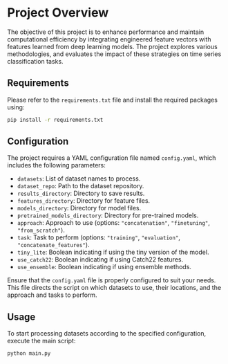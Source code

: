 # Project Overview

The objective of this project is to enhance performance and maintain computational efficiency by integrating engineered feature vectors with features learned from deep learning models. The project explores various methodologies, and evaluates the impact of these strategies on time series classification tasks.

## Requirements

Please refer to the `requirements.txt` file and install the required packages using:

```bash
pip install -r requirements.txt
```

## Configuration

The project requires a YAML configuration file named `config.yaml`, which includes the following parameters:

- `datasets`: List of dataset names to process.
- `dataset_repo`: Path to the dataset repository.
- `results_directory`: Directory to save results.
- `features_directory`: Directory for feature files.
- `models_directory`: Directory for model files.
- `pretrained_models_directory`: Directory for pre-trained models.
- `approach`: Approach to use (options: `"concatenation"`, `"finetuning"`, `"from_scratch"`).
- `task`: Task to perform (options: `"training"`, `"evaluation"`, `"concatenate_features"`).
- `tiny_lite`: Boolean indicating if using the tiny version of the model.
- `use_catch22`: Boolean indicating if using Catch22 features.
- `use_ensemble`: Boolean indicating if using ensemble methods.

Ensure that the `config.yaml` file is properly configured to suit your needs. This file directs the script on which datasets to use, their locations, and the approach and tasks to perform.

## Usage

To start processing datasets according to the specified configuration, execute the main script:

```bash
python main.py
